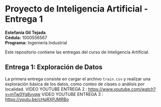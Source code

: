 # Proyecto de Inteligencia Artificial - Entrega 1

**Estefanía Gil Tejada**  
**Cédula:** 1000556567  
**Programa:** Ingeniería Industrial

Este repositorio contiene las entregas del curso de Inteligencia Artificial.

## Entrega 1: Exploración de Datos

La primera entrega consiste en cargar el archivo `train.csv` y realizar una exploración básica de los datos, como conteo de clases o análisis por localidad.
VIDEO YOUTUBE ENTREGA 2 : https://www.youtube.com/watch?v=mTw0Yg8yyqw
VIDEO YOUTUBE ENTREGA 3 : https://youtu.be/cHqRXPJMRBo
